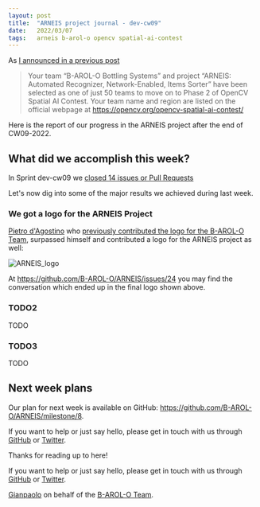 ```yaml
---
layout: post
title:  "ARNEIS project journal - dev-cw09"
date:   2022/03/07
tags: 	arneis b-arol-o opencv spatial-ai-contest
---
```


<!--
<a href="https://opencv.org/opencv-spatial-ai-contest/#finalists"><img src="https://user-images.githubusercontent.com/75182/146637995-3266f15d-81a4-4470-a337-965404340121.jpg" alt="OpenCV Spatial AI Contest Finalist" width="40%"></a>

Welcome to our weekly status report of the [ARNEIS project](https://github.com/B-AROL-O/ARNEIS)!
-->

As [I announced in a previous post](https://gmacario.github.io/posts/2021-12-18-arneis-spatial-ai-finalist)

> Your team “B-AROL-O Bottling Systems” and project “ARNEIS: Automated Recognizer, Network-Enabled, Items Sorter” have been selected as one of just 50 teams to move on to Phase 2 of OpenCV Spatial AI Contest.
> Your team name and region are listed on the official webpage at <https://opencv.org/opencv-spatial-ai-contest/​>

Here is the report of our progress in the ARNEIS project after the end of CW09-2022.

## What did we accomplish this week?

In Sprint dev-cw09 we [closed 14 issues or Pull Requests](https://github.com/B-AROL-O/ARNEIS/issues?q=is%3Aclosed+milestone%3Adev-cw09)

<!-- TODO: Add screenshot of <https://github.com/orgs/B-AROL-O/projects/1/views/5> -->

Let's now dig into some of the major results we achieved during last week.

### We got a logo for the ARNEIS Project

[Pietro d'Agostino](https://github.com/pitdagosti) who [previously contributed the logo for the B-AROL-O Team](https://github.com/B-AROL-O/ARNEIS/pull/39), surpassed himself and contributed a logo for the ARNEIS project as well:

![ARNEIS_logo](https://user-images.githubusercontent.com/75182/156942800-954dfeff-ff7b-45f3-bb50-e389d3a9655f.png)

At <https://github.com/B-AROL-O/ARNEIS/issues/24> you may find the conversation which ended up in the final logo shown above.

### TODO2

TODO

### TODO3

TODO

## Next week plans

Our plan for next week is available on GitHub: <https://github.com/B-AROL-O/ARNEIS/milestone/8>.

<!-- TODO: Add screenshot of <https://github.com/orgs/B-AROL-O/projects/1/views/1> -->

If you want to help or just say hello, please get in touch with us through [GitHub](https://github.com/B-AROL-O/ARNEIS) or [Twitter](https://twitter.com/baroloteam).

<!-- ## That's all, folks -->

Thanks for reading up to here!

<!-- Thanks for reading up to the end of such long post! -->

If you want to help or just say hello, please get in touch with us through [GitHub](https://github.com/B-AROL-O/ARNEIS) or [Twitter](https://twitter.com/baroloteam).

[Gianpaolo](https://github.com/gmacario) on behalf of the [B-AROL-O Team](https://github.com/b-arol-o).

<!-- EOF -->
